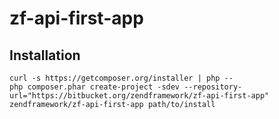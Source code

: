 zf-api-first-app
================

Installation
------------

    curl -s https://getcomposer.org/installer | php --
    php composer.phar create-project -sdev --repository-url="https://bitbucket.org/zendframework/zf-api-first-app" zendframework/zf-api-first-app path/to/install

